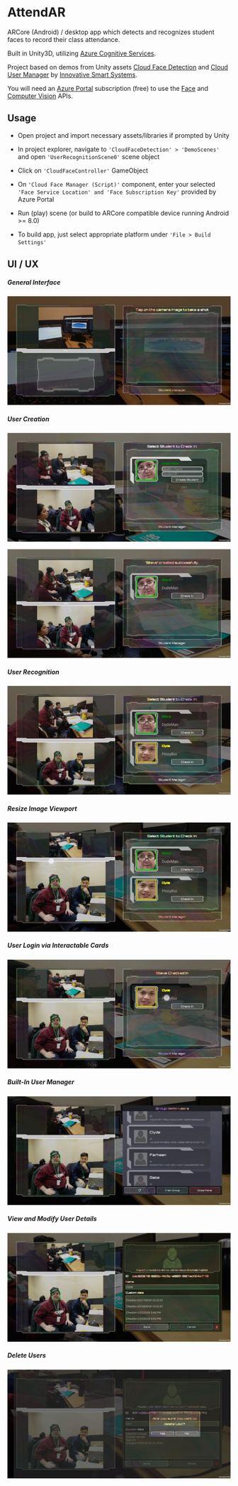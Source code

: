 # AttendAR

ARCore (Android) / desktop app which detects and recognizes student faces to record their class attendance.

Built in Unity3D, utilizing [Azure Cognitive Services](https://azure.microsoft.com/en-us/services/cognitive-services/directory/). 

Project based on demos from Unity assets [Cloud Face Detection](https://assetstore.unity.com/packages/tools/ai/cloud-face-detection-54489) and [Cloud User Manager](https://assetstore.unity.com/packages/tools/ai/cloud-user-manager-61391) by [Innovative Smart Systems](https://assetstore.unity.com/publishers/18913).

You will need an [Azure Portal](https://portal.azure.com/) subscription (free) to use the [Face](https://azure.microsoft.com/en-us/services/cognitive-services/face/) and [Computer Vision](https://azure.microsoft.com/en-us/services/cognitive-services/computer-vision/) APIs.

## Usage

- Open project and import necessary assets/libraries if prompted by Unity

- In project explorer, navigate to `'CloudFaceDetection' > 'DemoScenes'` and open `'UserRecognitionScene0'` scene object

- Click on `'CloudFaceController'` GameObject

- On `'Cloud Face Manager (Script)'` component, enter your selected `'Face Service Location' and 'Face Subscription Key'` provided by Azure Portal

- Run (play) scene (or build to ARCore compatible device running Android >= 8.0)

- To build app, just select appropriate platform under `'File > Build Settings'`

## UI / UX

<h5>General Interface</h5>

![Interface](./Screenshots/Screenshot_20190122-154856_AttendAR.jpg?raw=true "Interface")

<h5>User Creation</h5>

![User Creation](./Screenshots/Screenshot_20190122-155004_AttendAR.jpg?raw=true "User Creation")

![User Creation Confirmation](./Screenshots/Screenshot_20190122-155049_AttendAR.jpg?raw=true "User Creation Confirmation")

<h5>User Recognition</h5>

![User Recognition](./Screenshots/Screenshot_20190122-155138_AttendAR.jpg?raw=true "User Recognition")

<h5>Resize Image Viewport</h5>

![Resize Image Viewport](./Screenshots/Screenshot_20190122-155229_AttendAR.jpg?raw=true "Resize Image Viewport")

<h5>User Login via Interactable Cards</h5>

![User Login](./Screenshots/Screenshot_20190122-155302_AttendAR.jpg?raw=true "User Login")

<h5>Built-In User Manager</h5>

![User Manager](./Screenshots/Screenshot_20190122-155332_AttendAR.jpg?raw=true "User Manager")

<h5>View and Modify User Details</h5>

![User Details](./Screenshots/Screenshot_20190122-155458_AttendAR.jpg?raw=true "User Details")

<h5>Delete Users</h5>

![Delete User](./Screenshots/Screenshot_20190122-155531_AttendAR.jpg?raw=true "Delete User")
